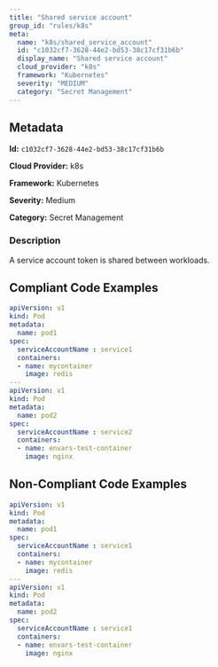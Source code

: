 ```yaml
---
title: "Shared service account"
group_id: "rules/k8s"
meta:
  name: "k8s/shared_service_account"
  id: "c1032cf7-3628-44e2-bd53-38c17cf31b6b"
  display_name: "Shared service account"
  cloud_provider: "k8s"
  framework: "Kubernetes"
  severity: "MEDIUM"
  category: "Secret Management"
---
```

## Metadata

**Id:** `c1032cf7-3628-44e2-bd53-38c17cf31b6b`

**Cloud Provider:** k8s

**Framework:** Kubernetes

**Severity:** Medium

**Category:** Secret Management

### Description

 A service account token is shared between workloads.


## Compliant Code Examples
```yaml
apiVersion: v1
kind: Pod
metadata:
  name: pod1
spec:
  serviceAccountName : service1
  containers:
  - name: mycontainer
    image: redis
---
apiVersion: v1
kind: Pod
metadata:
  name: pod2
spec:
  serviceAccountName : service2
  containers:
  - name: envars-test-container
    image: nginx

```
## Non-Compliant Code Examples
```yaml
apiVersion: v1
kind: Pod
metadata:
  name: pod1
spec:
  serviceAccountName : service1
  containers:
  - name: mycontainer
    image: redis
---
apiVersion: v1
kind: Pod
metadata:
  name: pod2
spec:
  serviceAccountName : service1
  containers:
  - name: envars-test-container
    image: nginx

```